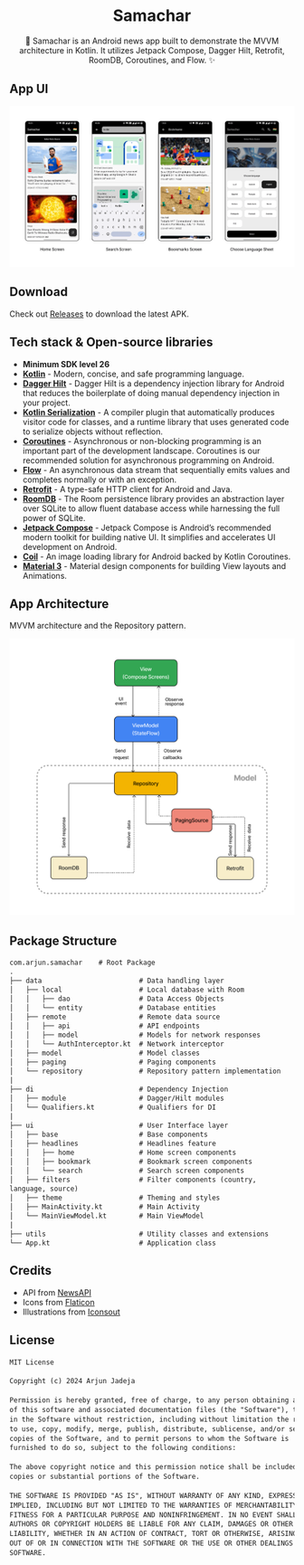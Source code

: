 <h1 align="center">Samachar</h1>

<p align="center">  
🎨 Samachar is an Android news app built to demonstrate the MVVM architecture in Kotlin. It utilizes Jetpack Compose, Dagger Hilt, Retrofit, RoomDB, Coroutines, and Flow. ✨
</p>

## App UI
<p float="left">
  <img src="assets/SamacharUi.png" width="800"/> 
</p>

## Download
Check out [Releases](https://github.com/ArjunJadeja/Samachar/releases) to download the latest APK.

## Tech stack & Open-source libraries
- **Minimum SDK level 26**
- [**Kotlin**](https://kotlinlang.org/) - Modern, concise, and safe programming language.
- [**Dagger Hilt**](https://developer.android.com/training/dependency-injection/hilt-android) - Dagger Hilt is a dependency injection library for Android that reduces the boilerplate of doing manual dependency injection in your project.
- [**Kotlin Serialization**](https://github.com/Kotlin/kotlinx.serialization) - A compiler plugin that automatically produces visitor code for classes, and a runtime library that uses generated code to serialize objects without reflection.
- [**Coroutines**](https://kotlinlang.org/docs/coroutines-overview.html) - Asynchronous or non-blocking programming is an important part of the development landscape. Coroutines is our recommended solution for asynchronous programming on Android.
- [**Flow**](https://kotlinlang.org/api/kotlinx.coroutines/kotlinx-coroutines-core/kotlinx.coroutines.flow/-flow/) - An asynchronous data stream that sequentially emits values and completes normally or with an exception.
- [**Retrofit**](https://square.github.io/retrofit/) - A type-safe HTTP client for Android and Java.
- [**RoomDB**](https://developer.android.com/training/data-storage/room) - The Room persistence library provides an abstraction layer over SQLite to allow fluent database access while harnessing the full power of SQLite.
- [**Jetpack Compose**](https://developer.android.com/develop/ui/compose) - Jetpack Compose is Android’s recommended modern toolkit for building native UI. It simplifies and accelerates UI development on Android.
- [**Coil**](https://coil-kt.github.io/coil/) - An image loading library for Android backed by Kotlin Coroutines.
- [**Material 3**](https://github.com/material-components/material-components-android) - Material design components for building View layouts and Animations.

## App Architecture
MVVM architecture and the Repository pattern.
<p float="left">
  <img src="assets/SamacharArchitecture.png" width="600"/> 
</p>

## Package Structure

    com.arjun.samachar    # Root Package
    .
    ├── data                        # Data handling layer
    │   ├── local                   # Local database with Room
    │   │   ├── dao                 # Data Access Objects
    │   │   └── entity              # Database entities
    │   ├── remote                  # Remote data source
    │   │   ├── api                 # API endpoints
    │   │   ├── model               # Models for network responses
    │   │   └── AuthInterceptor.kt  # Network interceptor
    │   ├── model                   # Model classes
    │   ├── paging                  # Paging components
    │   └── repository              # Repository pattern implementation
    |
    ├── di                          # Dependency Injection
    │   ├── module                  # Dagger/Hilt modules
    │   └── Qualifiers.kt           # Qualifiers for DI
    |
    ├── ui                          # User Interface layer
    │   ├── base                    # Base components
    │   ├── headlines               # Headlines feature
    │   │   ├── home                # Home screen components
    │   │   ├── bookmark            # Bookmark screen components
    │   │   └── search              # Search screen components
    │   ├── filters                 # Filter components (country, language, source)
    │   ├── theme                   # Theming and styles
    │   ├── MainActivity.kt         # Main Activity
    │   └── MainViewModel.kt        # Main ViewModel
    |
    ├── utils                       # Utility classes and extensions
    └── App.kt                      # Application class

## Credits
- API from [NewsAPI](https://newsapi.org)
- Icons from [Flaticon](https://www.flaticon.com)
- Illustrations from [Iconsout](https://iconscout.com)

## License
```xml
MIT License

Copyright (c) 2024 Arjun Jadeja

Permission is hereby granted, free of charge, to any person obtaining a copy
of this software and associated documentation files (the "Software"), to deal
in the Software without restriction, including without limitation the rights
to use, copy, modify, merge, publish, distribute, sublicense, and/or sell
copies of the Software, and to permit persons to whom the Software is
furnished to do so, subject to the following conditions:

The above copyright notice and this permission notice shall be included in all
copies or substantial portions of the Software.

THE SOFTWARE IS PROVIDED "AS IS", WITHOUT WARRANTY OF ANY KIND, EXPRESS OR
IMPLIED, INCLUDING BUT NOT LIMITED TO THE WARRANTIES OF MERCHANTABILITY,
FITNESS FOR A PARTICULAR PURPOSE AND NONINFRINGEMENT. IN NO EVENT SHALL THE
AUTHORS OR COPYRIGHT HOLDERS BE LIABLE FOR ANY CLAIM, DAMAGES OR OTHER
LIABILITY, WHETHER IN AN ACTION OF CONTRACT, TORT OR OTHERWISE, ARISING FROM,
OUT OF OR IN CONNECTION WITH THE SOFTWARE OR THE USE OR OTHER DEALINGS IN THE
SOFTWARE.
```